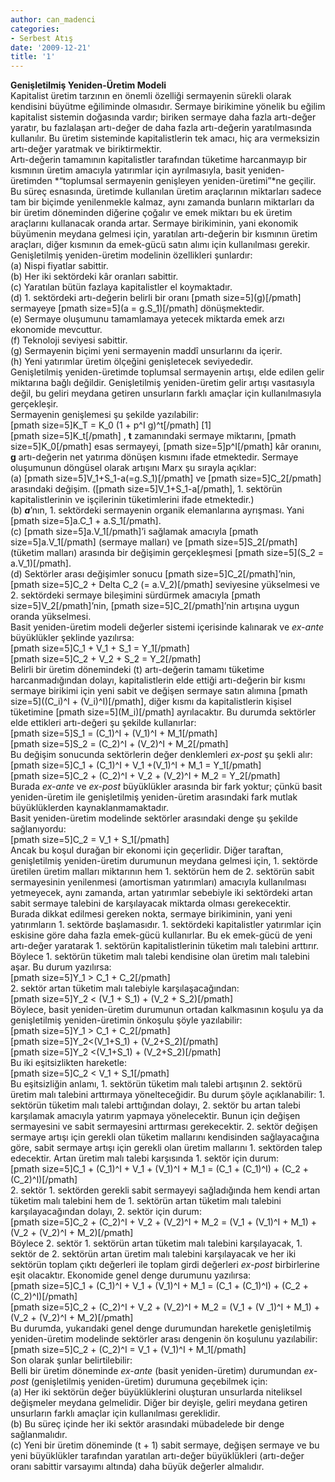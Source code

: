 ```yaml
---
author: can_madenci
categories:
- Serbest Atış
date: '2009-12-21'
title: '1'
---
```


**Genişletilmiş Yeniden-Üretim Modeli**  
Kapitalist üretim tarzının en önemli özelliği sermayenin sürekli olarak kendisini büyütme eğiliminde olmasıdır. Sermaye birikimine yönelik bu eğilim kapitalist sistemin doğasında vardır; biriken sermaye daha fazla artı-değer yaratır, bu fazlalaşan artı-değer de daha fazla artı-değerin yaratılmasında kullanılır. Bu üretim sisteminde kapitalistlerin tek amacı, hiç ara vermeksizin artı-değer yaratmak ve biriktirmektir.  
Artı-değerin tamamının kapitalistler tarafından tüketime harcanmayıp bir kısmının üretim amacıyla yatırımlar için ayrılmasıyla, basit yeniden-üretimden *“toplumsal sermayenin genişleyen yeniden-üretimi”*ne geçilir. Bu süreç esnasında, üretimde kullanılan üretim araçlarının miktarları sadece tam bir biçimde yenilenmekle kalmaz, aynı zamanda bunların miktarları da bir üretim döneminden diğerine çoğalır ve emek miktarı bu ek üretim araçlarını kullanacak oranda artar. Sermaye birikiminin, yani ekonomik büyümenin meydana gelmesi için, yaratılan artı-değerin bir kısmının üretim araçları, diğer kısmının da emek-gücü satın alımı için kullanılması gerekir. Genişletilmiş yeniden-üretim modelinin özellikleri şunlardır:  
(a) Nispi fiyatlar sabittir.  
(b) Her iki sektördeki kâr oranları sabittir.  
(c) Yaratılan bütün fazlaya kapitalistler el koymaktadır.  
(d) 1. sektördeki artı-değerin belirli bir oranı \[pmath size=5\](g)\[/pmath\] sermayeye \[pmath size=5\](a = g.S\_1)\[/pmath\] dönüşmektedir.  
(e) Sermaye oluşumunu tamamlamaya yetecek miktarda emek arzı ekonomide mevcuttur.  
(f) Teknoloji seviyesi sabittir.  
(g) Sermayenin biçimi yeni sermayenin maddî unsurlarını da içerir.  
(h) Yeni yatırımlar üretim ölçeğini genişletecek seviyededir.  
Genişletilmiş yeniden-üretimde toplumsal sermayenin artışı, elde edilen gelir miktarına bağlı değildir. Genişletilmiş yeniden-üretim gelir artışı vasıtasıyla değil, bu geliri meydana getiren unsurların farklı amaçlar için kullanılmasıyla gerçekleşir.  
Sermayenin genişlemesi şu şekilde yazılabilir:  
\[pmath size=5\]K\_T = K\_0 (1 + p^I g)^t\[/pmath\] \[1\]  
\[pmath size=5\]K\_t\[/pmath\] , **t** zamanındaki sermaye miktarını, \[pmath size=5\]K\_0\[/pmath\] esas sermayeyi, \[pmath size=5\]p^I\[/pmath\] kâr oranını, **g** artı-değerin net yatırıma dönüşen kısmını ifade etmektedir. Sermaye oluşumunun döngüsel olarak artışını Marx şu sırayla açıklar:  
(a) \[pmath size=5\]V\_1+S\_1-a(=g.S\_1)\[/pmath\] ve \[pmath size=5\]C\_2\[/pmath\] arasındaki değişim. (\[pmath size=5\]V\_1+S\_1-a\[/pmath\], 1. sektörün kapitalistlerinin ve işçilerinin tüketimlerini ifade etmektedir.)  
(b) ***a***’nın, 1. sektördeki sermayenin organik elemanlarına ayrışması. Yani \[pmath size=5\]a.C\_1 + a.S\_1\[/pmath\].  
(c) \[pmath size=5\]a.V\_1\[/pmath\]’i sağlamak amacıyla \[pmath size=5\]a.V\_1\[/pmath\] (sermaye malları) ve \[pmath size=5\]S\_2\[/pmath\] (tüketim malları) arasında bir değişimin gerçekleşmesi \[pmath size=5\](S\_2 = a.V\_1)\[/pmath\].  
(d) Sektörler arası değişimler sonucu \[pmath size=5\]C\_2\[/pmath\]’nin, \[pmath size=5\]C\_2 + Delta C\_2 (= a.V\_2)\[/pmath\] seviyesine yükselmesi ve 2. sektördeki sermaye bileşimini sürdürmek amacıyla \[pmath size=5\]V\_2\[/pmath\]’nin, \[pmath size=5\]C\_2\[/pmath\]’nin artışına uygun oranda yükselmesi.  
Basit yeniden-üretim modeli değerler sistemi içerisinde kalınarak ve *ex-ante* büyüklükler şeklinde yazılırsa:  
\[pmath size=5\]C\_1 + V\_1 + S\_1 = Y\_1\[/pmath\]  
\[pmath size=5\]C\_2 + V\_2 + S\_2 = Y\_2\[/pmath\]  
Belirli bir üretim dönemindeki (t) artı-değerin tamamı tüketime harcanmadığından dolayı, kapitalistlerin elde ettiği artı-değerin bir kısmı sermaye birikimi için yeni sabit ve değişen sermaye satın alımına \[pmath size=5\]((C\_i)^I + (V\_i)^I)\[/pmath\], diğer kısmı da kapitalistlerin kişisel tüketimine \[pmath size=5\](M\_i)\[/pmath\] ayrılacaktır. Bu durumda sektörler elde ettikleri artı-değeri şu şekilde kullanırlar:  
\[pmath size=5\]S\_1 = (C\_1)^I + (V\_1)^I + M\_1\[/pmath\]  
\[pmath size=5\]S\_2 = (C\_2)^I + (V\_2)^I + M\_2\[/pmath\]  
Bu değişim sonucunda sektörlerin değer denklemleri *ex-post* şu şekli alır:  
\[pmath size=5\]C\_1 + (C\_1)^I + V\_1 +(V\_1)^I + M\_1 = Y\_1\[/pmath\]  
\[pmath size=5\]C\_2 + (C\_2)^I + V\_2 + (V\_2)^I + M\_2 = Y\_2\[/pmath\]  
Burada *ex-ante* ve *ex-post* büyüklükler arasında bir fark yoktur; çünkü basit yeniden-üretim ile genişletilmiş yeniden-üretim arasındaki fark mutlak büyüklüklerden kaynaklanmamaktadır.  
Basit yeniden-üretim modelinde sektörler arasındaki denge şu şekilde sağlanıyordu:  
\[pmath size=5\]C\_2 = V\_1 + S\_1\[/pmath\]  
Ancak bu koşul durağan bir ekonomi için geçerlidir. Diğer taraftan, genişletilmiş yeniden-üretim durumunun meydana gelmesi için, 1. sektörde üretilen üretim malları miktarının hem 1. sektörün hem de 2. sektörün sabit sermayesinin yenilenmesi (amortisman yatırımları) amacıyla kullanılması yetmeyecek, aynı zamanda, artan yatırımlar sebebiyle iki sektördeki artan sabit sermaye talebini de karşılayacak miktarda olması gerekecektir.  
Burada dikkat edilmesi gereken nokta, sermaye birikiminin, yani yeni yatırımların 1. sektörde başlamasıdır. 1. sektördeki kapitalistler yatırımlar için eskisine göre daha fazla emek-gücü kullanırlar. Bu ek emek-gücü de yeni artı-değer yaratarak 1. sektörün kapitalistlerinin tüketim malı talebini arttırır. Böylece 1. sektörün tüketim malı talebi kendisine olan üretim malı talebini aşar. Bu durum yazılırsa:  
\[pmath size=5\]Y\_1 &gt; C\_1 + C\_2\[/pmath\]  
2\. sektör artan tüketim malı talebiyle karşılaşacağından:  
\[pmath size=5\]Y\_2 &lt; (V\_1 + S\_1) + (V\_2 + S\_2)\[/pmath\]  
Böylece, basit yeniden-üretim durumunun ortadan kalkmasının koşulu ya da genişletilmiş yeniden-üretimin önkoşulu şöyle yazılabilir:  
\[pmath size=5\]Y\_1 &gt; C\_1 + C\_2\[/pmath\]  
\[pmath size=5\]Y\_2&lt;(V\_1+S\_1) + (V\_2+S\_2)\[/pmath\]  
\[pmath size=5\]Y\_2 &lt;(V\_1+S\_1) + (V\_2+S\_2)\[/pmath\]  
Bu iki eşitsizlikten hareketle:  
\[pmath size=5\]C\_2 &lt; V\_1 + S\_1\[/pmath\]  
Bu eşitsizliğin anlamı, 1. sektörün tüketim malı talebi artışının 2. sektörü üretim malı talebini arttırmaya yönelteceğidir. Bu durum şöyle açıklanabilir: 1. sektörün tüketim malı talebi arttığından dolayı, 2. sektör bu artan talebi karşılamak amacıyla yatırım yapmaya yönelecektir. Bunun için değişen sermayesini ve sabit sermayesini arttırması gerekecektir. 2. sektör değişen sermaye artışı için gerekli olan tüketim mallarını kendisinden sağlayacağına göre, sabit sermaye artışı için gerekli olan üretim mallarını 1. sektörden talep edecektir. Artan üretim malı talebi karşısında 1. sektör için durum:  
\[pmath size=5\]C\_1 + (C\_1)^I + V\_1 + (V\_1)^I + M\_1 = (C\_1 + (C\_1)^I) + (C\_2 + (C\_2)^I)\[/pmath\]  
2\. sektör 1. sektörden gerekli sabit sermayeyi sağladığında hem kendi artan tüketim malı talebini hem de 1. sektörün artan tüketim malı talebini karşılayacağından dolayı, 2. sektör için durum:  
\[pmath size=5\]C\_2 + (C\_2)^I + V\_2 + (V\_2)^I + M\_2 = (V\_1 + (V\_1)^I + M\_1) + (V\_2 + (V\_2)^I + M\_2)\[/pmath\]  
Böylece 2. sektör 1. sektörün artan tüketim malı talebini karşılayacak, 1. sektör de 2. sektörün artan üretim malı talebini karşılayacak ve her iki sektörün toplam çıktı değerleri ile toplam girdi değerleri *ex-post* birbirlerine eşit olacaktır. Ekonomide genel denge durumunu yazılırsa:  
\[pmath size=5\]C\_1 + (C\_1)^I + V\_1 + (V\_1)^I + M\_1 = (C\_1 + (C\_1)^I) + (C\_2 + (C\_2)^I)\[/pmath\]  
\[pmath size=5\]C\_2 + (C\_2)^I + V\_2 + (V\_2)^I + M\_2 = (V\_1 + (V \_1)^I + M\_1) + (V\_2 + (V\_2)^I + M\_2)\[/pmath\]  
Bu durumda, yukarıdaki genel denge durumundan hareketle genişletilmiş yeniden-üretim modelinde sektörler arası dengenin ön koşulunu yazılabilir:  
\[pmath size=5\]C\_2 + (C\_2)^I = V\_1 + (V\_1)^I + M\_1\[/pmath\]  
Son olarak şunlar belirtilebilir:  
Belli bir üretim döneminde *ex-ante* (basit yeniden-üretim) durumundan *ex-post* (genişletilmiş yeniden-üretim) durumuna geçebilmek için:  
(a) Her iki sektörün değer büyüklüklerini oluşturan unsurlarda niteliksel değişmeler meydana gelmelidir. Diğer bir deyişle, geliri meydana getiren unsurların farklı amaçlar için kullanılması gereklidir.  
(b) Bu süreç içinde her iki sektör arasındaki mübadelede bir denge sağlanmalıdır.  
(c) Yeni bir üretim döneminde (t + 1) sabit sermaye, değişen sermaye ve bu yeni büyüklükler tarafından yaratılan artı-değer büyüklükleri (artı-değer oranı sabittir varsayımı altında) daha büyük değerler almalıdır.